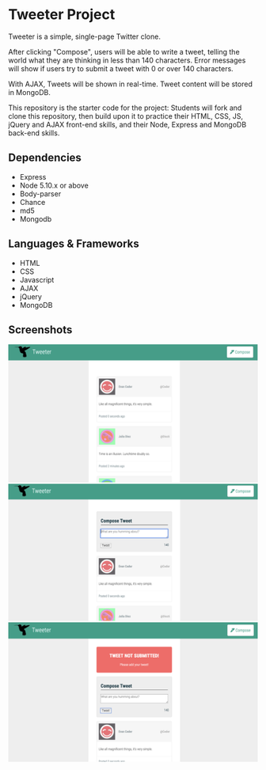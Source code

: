 # Tweeter Project

Tweeter is a simple, single-page Twitter clone.

After clicking "Compose", users will be able to write a tweet, telling the world what they are thinking in less than 140 characters. Error messages will show if users try to submit a tweet with 0 or over 140 characters.

With AJAX, Tweets will be shown in real-time. Tweet content will be stored in MongoDB.

This repository is the starter code for the project: Students will fork and clone this repository, then build upon it to practice their HTML, CSS, JS, jQuery and AJAX front-end skills, and their Node, Express and MongoDB back-end skills.


## Dependencies

- Express
- Node 5.10.x or above
- Body-parser
- Chance
- md5
- Mongodb


## Languages & Frameworks

- HTML
- CSS
- Javascript
- AJAX
- jQuery
- MongoDB

## Screenshots
!["Tweeter App"](https://github.com/kencancode/tweeter/blob/master/docs/Tweeter-app.png)
!["Adding content"](https://github.com/kencancode/tweeter/blob/master/docs/Tweeter-textarea.png)
!["Error Message"](https://github.com/kencancode/tweeter/blob/master/docs/Tweeter-error.png)
